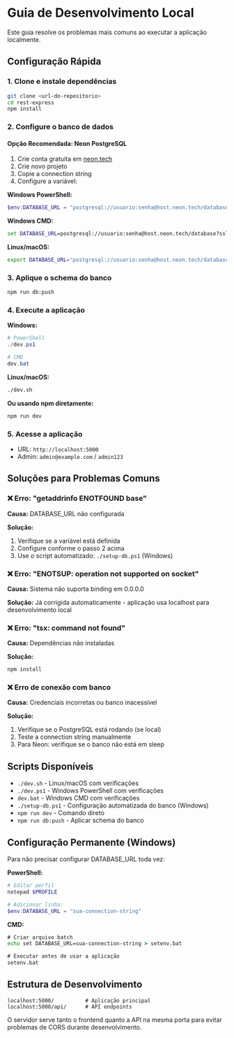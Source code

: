 # Guia de Desenvolvimento Local

Este guia resolve os problemas mais comuns ao executar a aplicação localmente.

## Configuração Rápida

### 1. Clone e instale dependências
```bash
git clone <url-do-repositorio>
cd rest-express
npm install
```

### 2. Configure o banco de dados

#### Opção Recomendada: Neon PostgreSQL
1. Crie conta gratuita em [neon.tech](https://neon.tech)
2. Crie novo projeto
3. Copie a connection string
4. Configure a variável:

**Windows PowerShell:**
```powershell
$env:DATABASE_URL = "postgresql://usuario:senha@host.neon.tech/database?sslmode=require"
```

**Windows CMD:**
```cmd
set DATABASE_URL=postgresql://usuario:senha@host.neon.tech/database?sslmode=require
```

**Linux/macOS:**
```bash
export DATABASE_URL="postgresql://usuario:senha@host.neon.tech/database?sslmode=require"
```

### 3. Aplique o schema do banco
```bash
npm run db:push
```

### 4. Execute a aplicação

**Windows:**
```powershell
# PowerShell
./dev.ps1

# CMD
dev.bat
```

**Linux/macOS:**
```bash
./dev.sh
```

**Ou usando npm diretamente:**
```bash
npm run dev
```

### 5. Acesse a aplicação
- URL: `http://localhost:5000`
- Admin: `admin@example.com` / `admin123`

## Soluções para Problemas Comuns

### ❌ Erro: "getaddrinfo ENOTFOUND base"
**Causa:** DATABASE_URL não configurada

**Solução:**
1. Verifique se a variável está definida
2. Configure conforme o passo 2 acima
3. Use o script automatizado: `./setup-db.ps1` (Windows)

### ❌ Erro: "ENOTSUP: operation not supported on socket"
**Causa:** Sistema não suporta binding em 0.0.0.0

**Solução:** Já corrigida automaticamente - aplicação usa localhost para desenvolvimento local

### ❌ Erro: "tsx: command not found"
**Causa:** Dependências não instaladas

**Solução:**
```bash
npm install
```

### ❌ Erro de conexão com banco
**Causa:** Credenciais incorretas ou banco inacessível

**Solução:**
1. Verifique se o PostgreSQL está rodando (se local)
2. Teste a connection string manualmente
3. Para Neon: verifique se o banco não está em sleep

## Scripts Disponíveis

- `./dev.sh` - Linux/macOS com verificações
- `./dev.ps1` - Windows PowerShell com verificações  
- `dev.bat` - Windows CMD com verificações
- `./setup-db.ps1` - Configuração automatizada do banco (Windows)
- `npm run dev` - Comando direto
- `npm run db:push` - Aplicar schema do banco

## Configuração Permanente (Windows)

Para não precisar configurar DATABASE_URL toda vez:

**PowerShell:**
```powershell
# Editar perfil
notepad $PROFILE

# Adicionar linha:
$env:DATABASE_URL = "sua-connection-string"
```

**CMD:**
```cmd
# Criar arquivo batch
echo set DATABASE_URL=sua-connection-string > setenv.bat

# Executar antes de usar a aplicação
setenv.bat
```

## Estrutura de Desenvolvimento

```
localhost:5000/          # Aplicação principal
localhost:5000/api/      # API endpoints
```

O servidor serve tanto o frontend quanto a API na mesma porta para evitar problemas de CORS durante desenvolvimento.